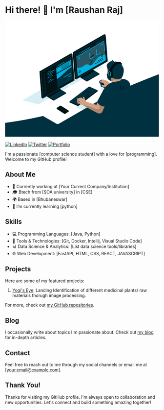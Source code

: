 # Hi there! 👋 I'm [Raushan Raj]
![](profile.gif)

[![LinkedIn](https://img.shields.io/badge/LinkedIn-Connect-blue?style=flat&logo=linkedin)](https://www.linkedin.com/in/raushan-raj-4a23a221a/)
[![Twitter](https://img.shields.io/badge/Twitter-Follow-1da1f2?style=flat&logo=twitter)](https://twitter.com/RaushanRaj9427)
[![Portfolio](https://img.shields.io/badge/Portfolio-Visit-ff69b4?style=flat)](https://www.your-portfolio-website.com)

I'm a passionate [computer science student] with a love for [programming]. Welcome to my GitHub profile!

## About Me

- 💼 Currently working at [Your Current Company/Institution]
- 🎓 Btech from [SOA university] in [CSE]
- 🌍 Based in [Bhubaneswar]
- 🌱 I’m currently learning [python]

## Skills

- 💻 Programming Languages: [Java, Python]
- 🧰 Tools & Technologies: [Git, Docker, Intellij, Visual Studio Code]
- 📊 Data Science & Analytics: [List data science tools/libraries]
- 🌐 Web Development: [FastAPI, HTML, CSS, REACT, JAVASCRIPT]

## Projects

Here are some of my featured projects:

1. [Yogi's Eye](https://github.com/raushanraj9427/Yogi-v1): Landing Identification of different medicinal plants/ raw materials thorugh image processing.




For more, check out [my GitHub repositories](https://github.com/raushanraj9427?tab=repositories).

## Blog

I occasionally write about topics I'm passionate about. Check out [my blog](https://www.your-blog-website.com) for in-depth articles.

## Contact

Feel free to reach out to me through my social channels or email me at [your.email@example.com].

## Thank You!

Thanks for visiting my GitHub profile. I'm always open to collaboration and new opportunities. Let's connect and build something amazing together!

